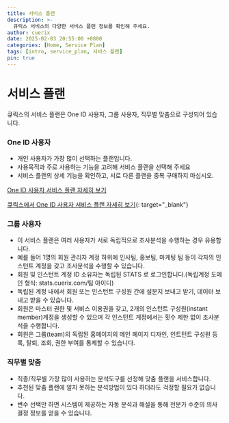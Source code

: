 ```yaml
---
title: 서비스 플랜
description: >-
  큐릭스 서비스의 다양한 서비스 플랜 정보를 확인해 주세요.
author: cuerix
date: 2025-02-03 20:55:00 +0800
categories: [Home, Service Plan]
tags: [intro, service_plan, 서비스 플랜]
pin: true
---
```


# 서비스 플랜

큐릭스의 서비스 플랜은  One ID 사용자, 그룹 사용자, 직무별 맞춤으로 구성되어 있습니다.

### One ID 사용자
- 개인 사용자가 가장 많이 선택하는 플랜입니다.
- 사용목적과 주로 사용하는 기능을 고려해 서비스 플랜을 선택해 주세요
- 서비스 플랜의 상세 기능을 확인하고, 서로 다른 플랜을 중복 구매하지 마십시오.


[One ID 사용자 서비스 플랜 자세히 보기](./One-ID-사용자)

[큐릭스에서 One ID 사용자 서비스 플랜 자세히 보기](https://www.cuerix.com/service-plan/one-id){: target="_blank"}

### 그룹 사용자
- 이 서비스 플랜은 여러 사용자가 서로 독립적으로 조사분석을 수행하는 경우 유용합니다.
- 예를 들어 1명의 회원 관리자 계정 하위에 인사팀, 홍보팀, 마케팅 팀 등이 각자의 인스턴트 계정을 갖고 조사분석을 수행할 수 있습니다.
- 회원 및 인스턴트 계정 ID 소유자는 독립된 STATS 로 로그인합니다.(독립계정 도메인 형식: stats.cuerix.com/팀 아이디)
- 독립된 계정 내에서 회원 또는 인스턴트 구성원 간에 설문지 보내고 받기, 데이터 보내고 받을 수 있습니다.
- 회원은 마스터 권한 및 서비스 이용권을 갖고, 2개의 인스턴트 구성원(instant member)계정을 생성할 수 있으며 각 인스턴트 계정에서는 횟수 제한 없이 조사분석을 수행합니다.
- 회원은 그룹(team)의 독립된 홈페이지의 메인 페이지 디자인, 인트턴트 구성원 등록, 탈퇴, 조회, 권한 부여를 통제할 수 있습니다.


### 직무별 맞춤
- 직종/직무별 가장 많이 사용하는 분석도구를 선정해 맞춤 플랜을 서비스합니다.
- 추천된 맞춤 플랜에 알지 못하는 분석방법이 있다 하더라도 걱정할 필요가 없습니다.
- 변수 선택만 하면 시스템이 제공하는 자동 분석과 해설을 통해 전문가 수준의 의사결정 정보를 얻을 수 있습니다.
